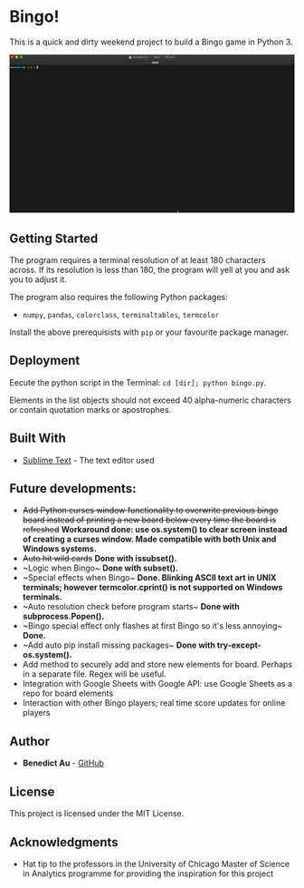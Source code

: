 # Bingo!

This is a quick and dirty weekend project to build a Bingo game in Python 3. 

![Game demo](bingo_demo.gif)

## Getting Started

The program requires a terminal resolution of at least 180 characters across. If its resolution is less than 180, the program will yell at you and ask you to adjust it. 

The program also requires the following Python packages:
- `numpy`, `pandas`, `colorclass`, `terminaltables`, `termcolor`

Install the above prerequisists with `pip` or your favourite package manager. 

## Deployment

Eecute the python script in the Terminal: `cd [dir]; python bingo.py`.

Elements in the list objects should not exceed 40 alpha-numeric characters or contain quotation marks or apostrophes.

## Built With

- [Sublime Text](https://www.sublimetext.com/) - The text editor used

## Future developments:
- ~~Add Python curses window functionality to overwrite previous bingo board instead of printing a new board below every time the board is refreshed~~ **Workaround done: use os.system() to clear screen instead of creating a curses window. Made compatible with both Unix and Windows systems.**
- ~~Auto hit wild cards~~ **Done with issubset().**
- ~Logic when Bingo~ **Done with subset().**
- ~Special effects when Bingo~ **Done. Blinking ASCII text art in UNIX terminals; however termcolor.cprint() is not supported on Windows terminals.**
- ~Auto resolution check before program starts~ **Done with subprocess.Popen().**
- ~Bingo special effect only flashes at first Bingo so it's less annoying~ **Done.**
- ~Add auto pip install missing packages~  **Done with try-except-os.system().**
- Add method to securely add and store new elements for board. Perhaps in a separate file. Regex will be useful. 
- Integration with Google Sheets with Google API: use Google Sheets as a repo for board elements
- Interaction with other Bingo players; real time score updates for online players

## Author

- **Benedict Au** - [GitHub](https://github.com/benedictau1993/)

## License

This project is licensed under the MIT License.

## Acknowledgments

- Hat tip to the professors in the University of Chicago Master of Science in Analytics programme for providing the inspiration for this project
